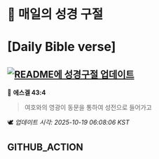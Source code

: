 # 🙏 매일의 성경 구절
# [Daily Bible verse]
## [![README에 성경구절 업데이트](https://github.com/DONGSUKA/first_test/actions/workflows/update-readme-bible.yml/badge.svg)](https://github.com/DONGSUKA/first_test/actions/workflows/update-readme-bible.yml)
<!-- START_BIBLE_VERSE -->
📖 **에스겔 43:4**
> 여호와의 영광이 동문을 통하여 성전으로 들어가고

🕊️ _업데이트 시각: 2025-10-19 06:08:06 KST_
  <!-- END_BIBLE_VERSE -->
## GITHUB_ACTION
